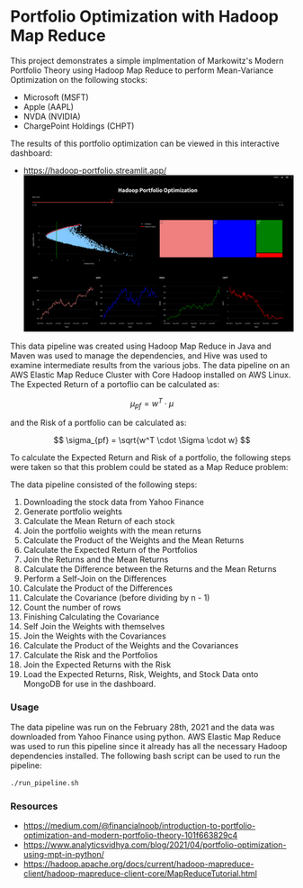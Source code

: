 # Portfolio Optimization with Hadoop Map Reduce

This project demonstrates a simple implmentation of Markowitz's Modern Portfolio Theory using Hadoop Map Reduce to perform Mean-Variance Optimization on the following stocks:
- Microsoft (MSFT)
- Apple (AAPL)
- NVDA (NVIDIA)
- ChargePoint Holdings (CHPT)

The results of this portfolio optimization can be viewed in this interactive dashboard:
- https://hadoop-portfolio.streamlit.app/
![Dashboard](dashboard.png)

This data pipeline was created using Hadoop Map Reduce in Java and Maven was used to manage the dependencies, and Hive was used to examine intermediate results from the various jobs. The data pipeline on an AWS Elastic Map Reduce Cluster with Core Hadoop installed on AWS Linux. The Expected Return of a portoflio can be calculated as:

$$
\mu_{pf} = w^T \cdot \mu
$$

and the Risk of a portfolio can be calculated as:

$$
\sigma_{pf} = \sqrt{w^T \cdot \Sigma \cdot w}
$$

To calculate the Expected Return and Risk of a portfolio, the following steps were taken so that this problem could be stated as a Map Reduce problem:

The data pipeline consisted of the following steps:
1. Downloading the stock data from Yahoo Finance
2. Generate portfolio weights
3. Calculate the Mean Return of each stock
4. Join the portfolio weights with the mean returns
5. Calculate the Product of the Weights and the Mean Returns
6. Calculate the Expected Return of the Portfolios
7. Join the Returns and the Mean Returns
8. Calculate the Difference between the Returns and the Mean Returns
9. Perform a Self-Join on the Differences
10. Calculate the Product of the Differences
11. Calculate the Covariance (before dividing by n - 1)
12. Count the number of rows
13. Finishing Calculating the Covariance
14. Self Join the Weights with themselves
15. Join the Weights with the Covariances
16. Calculate the Product of the Weights and the Covariances
17. Calculate the Risk and the Portfolios
18. Join the Expected Returns with the Risk
19. Load the Expected Returns, Risk, Weights, and Stock Data onto MongoDB for use in the dashboard.



### Usage
The data pipeline was run on the February 28th, 2021 and the data was downloaded from Yahoo Finance using python. AWS Elastic Map Reduce was used to run this pipeline since it already has all the necessary Hadoop dependencies installed. The following bash script can be used to run the pipeline:
```bash
./run_pipeline.sh
```

### Resources
- https://medium.com/@financialnoob/introduction-to-portfolio-optimization-and-modern-portfolio-theory-101f663829c4
- https://www.analyticsvidhya.com/blog/2021/04/portfolio-optimization-using-mpt-in-python/
- https://hadoop.apache.org/docs/current/hadoop-mapreduce-client/hadoop-mapreduce-client-core/MapReduceTutorial.html
